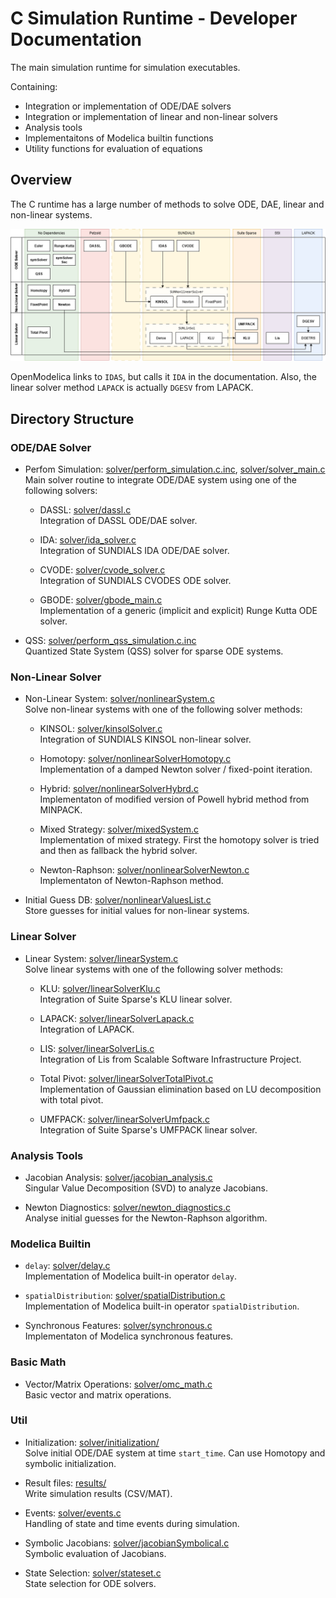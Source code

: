 # C Simulation Runtime - Developer Documentation

The main simulation runtime for simulation executables.

Containing:
  - Integration or implementation of ODE/DAE solvers
  - Integration or implementation of linear and non-linear solvers
  - Analysis tools
  - Implementaitons of Modelica builtin functions
  - Utility functions for evaluation of equations

## Overview

The C runtime has a large number of methods to solve ODE, DAE, linear and
non-linear systems.

![Overview of solver methods](../../../../doc/SimulationRuntime/c/img/Solver_Overview_C_old.png "Overview of solver methods")

OpenModelica links to `IDAS`, but calls it `IDA` in the documentation.
Also, the linear solver method `LAPACK` is actually `DGESV` from LAPACK.

## Directory Structure

### ODE/DAE Solver

  - Perfom Simulation:
    [solver/perform_simulation.c.inc](./solver/perform_simulation.c.inc),
    [solver/solver_main.c](./solver/solver_main.c)<br/>
    Main solver routine to integrate ODE/DAE system using one of the following
    solvers:

    - DASSL: [solver/dassl.c](./solver/dassl.c)<br/>
      Integration of DASSL ODE/DAE solver.

    - IDA: [solver/ida_solver.c](./solver/ida_solver.c)<br/>
      Integration of SUNDIALS IDA ODE/DAE solver.

    - CVODE: [solver/cvode_solver.c](./solver/cvode_solver.c)<br/>
      Integration of SUNDIALS CVODES ODE solver.

    - GBODE: [solver/gbode_main.c](./solver/gbode_main.c)<br/>
      Implementation of a generic (implicit and explicit) Runge Kutta ODE
      solver.

   - QSS:
     [solver/perform_qss_simulation.c.inc](./solver/perform_qss_simulation.c.inc)<br/>
     Quantized State System (QSS) solver for sparse ODE systems.

### Non-Linear Solver

  - Non-Linear System:
    [solver/nonlinearSystem.c](./solver/nonlinearSystem.c)<br/>
    Solve non-linear systems with one of the following solver methods:

    - KINSOL: [solver/kinsolSolver.c](./solver/kinsolSolver.c)<br/>
      Integration of SUNDIALS KINSOL non-linear solver.

    - Homotopy:
      [solver/nonlinearSolverHomotopy.c](./solver/nonlinearSolverHomotopy.c)<br/>
      Implementation of a damped Newton solver / fixed-point iteration.

    - Hybrid:
      [solver/nonlinearSolverHybrd.c](./solver/nonlinearSolverHybrd.c)<br/>
      Implementaton of modified version of Powell hybrid method from MINPACK.

    - Mixed Strategy: [solver/mixedSystem.c](./solver/mixedSystem.c)<br/>
      Implementation of mixed strategy.
      First the homotopy solver is tried and then as fallback the hybrid solver.

    - Newton-Raphson:
      [solver/nonlinearSolverNewton.c](./solver/nonlinearSolverNewton.c)<br/>
      Implementaton of Newton-Raphson method.

  - Initial Guess DB:
    [solver/nonlinearValuesList.c](./solver/nonlinearValuesList.c)<br/>
    Store guesses for initial values for non-linear systems.


### Linear Solver

  - Linear System: [solver/linearSystem.c](./solver/linearSystem.c)<br/>
    Solve linear systems with one of the following solver methods:

    - KLU: [solver/linearSolverKlu.c](./solver/linearSolverKlu.c)<br/>
      Integration of Suite Sparse's KLU linear solver.

    - LAPACK: [solver/linearSolverLapack.c](./solver/linearSolverLapack.c)<br/>
      Integration of LAPACK.

    - LIS: [solver/linearSolverLis.c](./solver/linearSolverLis.c)<br/>
      Integration of Lis from Scalable Software Infrastructure Project.

    - Total Pivot:
      [solver/linearSolverTotalPivot.c](./solver/linearSolverTotalPivot.c)<br/>
      Implementation of Gaussian elimination based on LU decomposition with
      total pivot.

    - UMFPACK:
      [solver/linearSolverUmfpack.c](./solver/linearSolverUmfpack.c)<br/>
      Integration of Suite Sparse's UMFPACK linear solver.

### Analysis Tools

  - Jacobian Analysis:
    [solver/jacobian_analysis.c](./solver/jacobian_analysis.c)<br/>
    Singular Value Decomposition (SVD) to analyze Jacobians.

  - Newton Diagnostics:
    [solver/newton_diagnostics.c](./solver/newton_diagnostics.c)<br/>
    Analyse initial guesses for the Newton-Raphson algorithm.

### Modelica Builtin

  - `delay`: [solver/delay.c](./solver/delay.c)<br/>
    Implementation of Modelica built-in operator `delay`.

  - `spatialDistribution`:
    [solver/spatialDistribution.c](./solver/spatialDistribution.c)<br/>
    Implementation of Modelica built-in operator `spatialDistribution`.

  - Synchronous Features: [solver/synchronous.c](./solver/synchronous.c)<br/>
    Implementaton of Modelica synchronous features.

### Basic Math

  - Vector/Matrix Operations: [solver/omc_math.c](./solver/omc_math.c)<br/>
    Basic vector and matrix operations.

### Util

  - Initialization: [solver/initialization/](./solver/initialization/)<br/>
    Solve initial ODE/DAE system at time `start_time`.
    Can use Homotopy and symbolic initialization.

  - Result files: [results/](./results/)<br/>
    Write simulation results (CSV/MAT).

  - Events: [solver/events.c](./solver/events.c)<br/>
    Handling of state and time events during simulation.

  - Symbolic Jacobians:
    [solver/jacobianSymbolical.c](./solver/jacobianSymbolical.c)<br/>
    Symbolic evaluation of Jacobians.

  - State Selection: [solver/stateset.c](./solver/stateset.c)<br/>
    State selection for ODE solvers.
